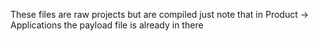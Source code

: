 These files are raw projects but are compiled just note that in Product -> Applications the payload file is already in there